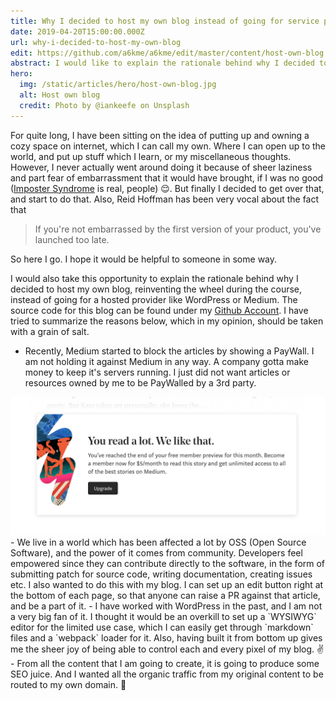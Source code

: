 ```yaml
---
title: Why I decided to host my own blog instead of going for service providers
date: 2019-04-20T15:00:00.000Z
url: why-i-decided-to-host-my-own-blog
edit: https://github.com/a6kme/a6kme/edit/master/content/host-own-blog.md
abstract: I would like to explain the rationale behind why I decided to host my own blog using <code>markdown</code> files instead of going for a hosted provider like Medium or WordPress.
hero:
  img: /static/articles/hero/host-own-blog.jpg
  alt: Host own blog
  credit: Photo by @iankeefe on Unsplash
---
```


For quite long, I have been sitting on the idea of putting up and owning a cozy space on internet, which I can call my own. Where I can open up to the world, and put up stuff which I learn, or my miscellaneous thoughts. However, I never actually went around doing it because of sheer laziness and part fear of embarrassment that it would have brought, if I was no good ([Imposter Syndrome](https://en.wikipedia.org/wiki/Impostor_syndrome) is real, people) 😌. But finally I decided to get over that, and start to do that. Also, Reid Hoffman has been very vocal about the fact that
> If you're not embarrassed by the first version of your product, you've launched too late.

So here I go. I hope it would be helpful to someone in some way. 

I would also take this opportunity to explain the rationale behind why I decided to host my own blog, reinventing the wheel during the course, instead of going for a hosted provider like WordPress or Medium. The source code for this blog can be found under my [Github Account](https://github.com/a6kme/a6kme). I have tried to summarize the reasons below, which in my opinion, should be taken with a grain of salt. 

- Recently, Medium started to block the articles by showing a PayWall. I am not holding it against Medium in any way. A company gotta make money to keep it's servers running. I just did not want articles or resources owned by me to be PayWalled by a 3rd party.
<img src="/static/articles/host-own-blog/paywall.png">
- We live in a world which has been affected a lot by OSS (Open Source Software), and the power of it comes from community. Developers feel empowered since they can contribute directly to the software, in the form of submitting patch for source code, writing documentation, creating issues etc. I also wanted to do this with my blog. I can set up an edit button right at the bottom of each page, so that anyone can raise a PR against that article, and be a part of it.
- I have worked with WordPress in the past, and I am not a very big fan of it. I thought it would be an overkill to set up a `WYSIWYG` editor for the limited use case, which I can easily get through `markdown` files and a `webpack` loader for it. Also, having built it from bottom up gives me the sheer joy of being able to control each and every pixel of my blog. ✌️
- From all the content that I am going to create, it is going to produce some SEO juice. And I wanted all the organic traffic from my original content to be routed to my own domain. 👻